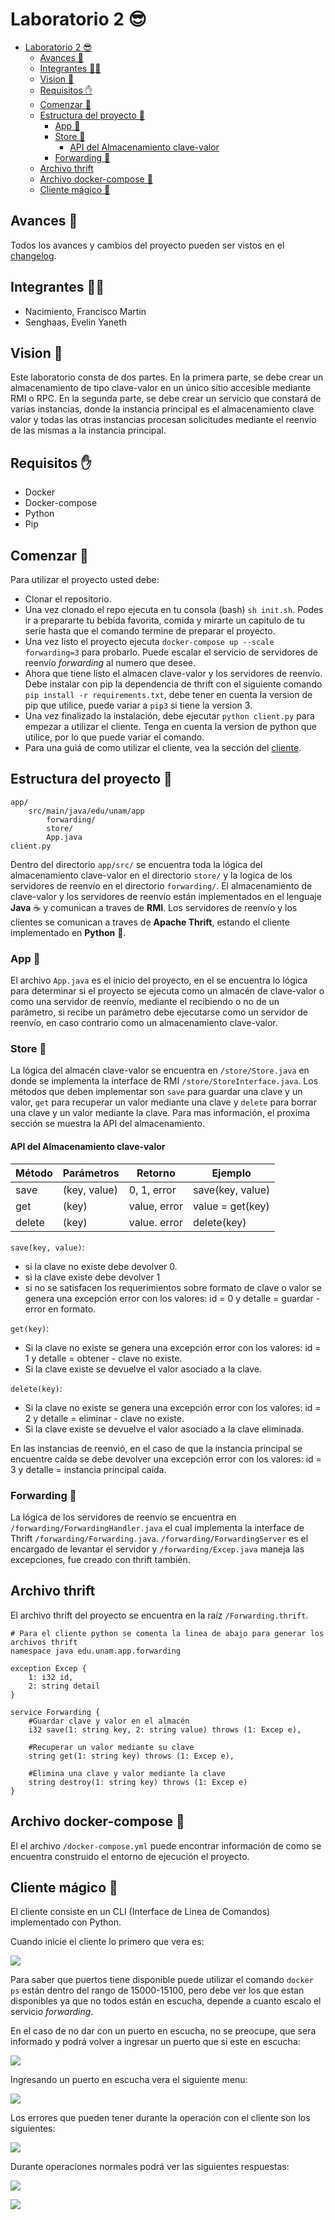 # Laboratorio 2 😎

- [Laboratorio 2 😎](#laboratorio-2-)
  - [Avances 🌱](#avances-)
  - [Integrantes 👦👧](#integrantes-)
  - [Vision 📖](#vision-)
  - [Requisitos ✋](#requisitos-)
  - [Comenzar 🚀](#comenzar-)
  - [Estructura del proyecto 👷](#estructura-del-proyecto-)
    - [App 🔀](#app-)
    - [Store 🏪](#store-)
      - [API del Almacenamiento clave-valor](#api-del-almacenamiento-clave-valor)
    - [Forwarding 🔄](#forwarding-)
  - [Archivo thrift](#archivo-thrift)
  - [Archivo docker-compose 🐳](#archivo-docker-compose-)
  - [Cliente mágico 🐍](#cliente-mágico-)

## Avances 🌱

Todos los avances y cambios del proyecto pueden ser vistos en el [changelog](./CHANGELOG.md).

## Integrantes 👦👧
- Nacimiento, Francisco Martin
- Senghaas, Evelin Yaneth

## Vision 📖
Este laboratorio consta de dos partes.
En la primera parte, se debe crear un almacenamiento de tipo clave-valor en un único sitio accesible
mediante RMI o RPC.
En la segunda parte, se debe crear un servicio que constará de varias instancias, donde la instancia
principal es el almacenamiento clave valor y todas las otras instancias procesan solicitudes mediante
el reenvío de las mismas a la instancia principal. 

## Requisitos ✋
- Docker
- Docker-compose
- Python
- Pip

## Comenzar 🚀
Para utilizar el proyecto usted debe:

- Clonar el repositorio.
- Una vez clonado el repo ejecuta en tu consola (bash) `sh init.sh`. Podes ir a prepararte tu bebida favorita, comida y mirarte un capitulo de tu serie hasta que el comando termine de preparar el proyecto.
- Una vez listo el proyecto ejecuta `docker-compose up --scale forwarding=3` para probarlo. Puede escalar el servicio de servidores de reenvío *forwarding* al numero que desee.
- Ahora que tiene listo el almacen clave-valor y los servidores de reenvío. Debe instalar con pip la dependencia de thrift con el siguiente comando `pip install -r requirements.txt`, debe tener en cuenta la version de pip que utilice, puede variar a `pip3` si tiene la version 3.
- Una vez finalizado la instalación, debe ejecutar `python client.py` para empezar a utilizar el cliente. Tenga en cuenta la version de python que utilice, por lo que puede variar el comando.
- Para una guiá de como utilizar el cliente, vea la sección del [cliente](#cliente-mágico-).

## Estructura del proyecto 👷
```
app/
    src/main/java/edu/unam/app
        forwarding/
        store/
        App.java
client.py
```
Dentro del directorio `app/src/` se encuentra toda la lógica del almacenamiento clave-valor en el directorio `store/` y la logica de los servidores de reenvío en el directorio `forwarding/`. El almacenamiento de clave-valor y los servidores de reenvío están implementados en el lenguaje **Java** ☕ y comunican a traves de **RMI**. Los servidores de reenvío y los clientes se comunican a traves de **Apache Thrift**, estando el cliente implementado en **Python** 🐍.

### App 🔀
El archivo `App.java` es el inicio del proyecto, en el se encuentra lo lógica para determinar si el proyecto se ejecuta como un almacén de clave-valor o como una servidor de reenvío, mediante el recibiendo o no de un parámetro, si recibe un parámetro debe ejecutarse como un servidor de reenvío, en caso contrario como un almacenamiento clave-valor.

### Store 🏪
La lógica del almacén clave-valor se encuentra en `/store/Store.java` en donde se implementa la interface de RMI `/store/StoreInterface.java`. Los métodos que deben implementar son `save` para guardar una clave y un valor, `get` para recuperar un valor mediante una clave y `delete` para borrar una clave y un valor mediante la clave. Para mas información, el proxima sección se muestra la API del almacenamiento.

#### API del Almacenamiento clave-valor

| Método | Parámetros   | Retorno      | Ejemplo          |
| ------ | ------------ | ------------ | ---------------- |
| save   | (key, value) | 0, 1, error  | save(key, value) |
| get    | (key)        | value, error | value = get(key) |
| delete | (key)        | value. error | delete(key)      |


`save(key, value)`:
  - si la clave no existe debe devolver 0.
  - si la clave existe debe devolver 1
  - si no se satisfacen los requerimientos sobre formato de clave o valor se genera una excepción
error con los valores: id = 0 y detalle = guardar - error en formato.

`get(key)`:
  - Si la clave no existe se genera una excepción error con los valores: id = 1 y detalle = obtener -
clave no existe.
  - Si la clave existe se devuelve el valor asociado a la clave.

`delete(key)`:
  - Si la clave no existe se genera una excepción error con los valores: id = 2 y detalle = eliminar -
clave no existe.
  - Si la clave existe se devuelve el valor asociado a la clave eliminada.

En las instancias de reenvió, en el caso de que la instancia principal se encuentre caída se debe
devolver una excepción error con los valores: id = 3 y detalle = instancia principal caída.

### Forwarding 🔄
La lógica de los servidores de reenvío se encuentra en `/forwarding/ForwardingHandler.java` el cual implementa la interface de Thrift `/forwarding/Forwarding.java`. `/forwarding/ForwardingServer` es el encargado de levantar el servidor y `/forwarding/Excep.java` maneja las excepciones, fue creado con thrift también.

## Archivo thrift
El archivo thrift del proyecto se encuentra en la raíz `/Forwarding.thrift`.
```thrift
# Para el cliente python se comenta la linea de abajo para generar los archivos thrift
namespace java edu.unam.app.forwarding

exception Excep {
	1: i32 id,
	2: string detail
}

service Forwarding {
	#Guardar clave y valor en el almacén
    i32 save(1: string key, 2: string value) throws (1: Excep e),

    #Recuperar un valor mediante su clave
    string get(1: string key) throws (1: Excep e),

    #Elimina una clave y valor mediante la clave
    string destroy(1: string key) throws (1: Excep e)
}
```
## Archivo docker-compose 🐳
El el archivo `/docker-compose.yml` puede encontrar información de como se encuentra construido el entorno de ejecución el proyecto.

## Cliente mágico 🐍
El cliente consiste en un CLI (Interface de Linea de Comandos) implementado con Python.

Cuando inicie el cliente lo primero que vera es:

![](img/init_cli.png)

Para saber que puertos tiene disponible puede utilizar el comando `docker ps` están dentro del rango de 15000-15100, pero debe ver los que estan disponibles ya que no todos están en escucha, depende a cuanto escalo el servicio *forwarding*.

En el caso de no dar con un puerto en escucha, no se preocupe, que sera informado y podrá volver a ingresar un puerto que si este en escucha:

![](img/error_port.png)

Ingresando un puerto en escucha vera el siguiente menu:

![](img/menu.png)

Los errores que pueden tener durante la operación con el cliente son los siguientes:

![](img/errors.png)

Durante operaciones normales podrá ver las siguientes respuestas:

![](img/normal.png)

![](img/exit.png)
